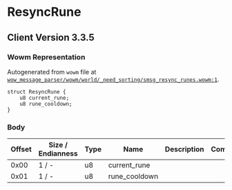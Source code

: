 # ResyncRune

## Client Version 3.3.5

### Wowm Representation

Autogenerated from `wowm` file at [`wow_message_parser/wowm/world/_need_sorting/smsg_resync_runes.wowm:1`](https://github.com/gtker/wow_messages/tree/main/wow_message_parser/wowm/world/_need_sorting/smsg_resync_runes.wowm#L1).
```rust,ignore
struct ResyncRune {
    u8 current_rune;
    u8 rune_cooldown;
}
```
### Body

| Offset | Size / Endianness | Type | Name | Description | Comment |
| ------ | ----------------- | ---- | ---- | ----------- | ------- |
| 0x00 | 1 / - | u8 | current_rune |  |  |
| 0x01 | 1 / - | u8 | rune_cooldown |  |  |

